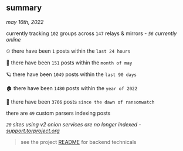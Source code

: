 
## summary
_may 16th, 2022_

currently tracking `102` groups across `147` relays & mirrors - _`56` currently online_

⏲ there have been `1` posts within the `last 24 hours`

🦈 there have been `151` posts within the `month of may`

🪐 there have been `1049` posts within the `last 90 days`

🏚 there have been `1480` posts within the `year of 2022`

🦕 there have been `3766` posts `since the dawn of ransomwatch`

there are `49` custom parsers indexing posts

_`20` sites using v2 onion services are no longer indexed - [support.torproject.org](https://support.torproject.org/onionservices/v2-deprecation/)_

> see the project [README](https://github.com/thetanz/ransomwatch#ransomwatch--) for backend technicals
